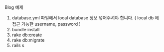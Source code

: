 Blog 예제

1. database.yml 파일에서 local database 정보 넣어주셔야 합니다. ( local db 에 접근 가능한 username, password )
2. bundle install
3. rake db:create
4. rake db:migrate
5. rails s
